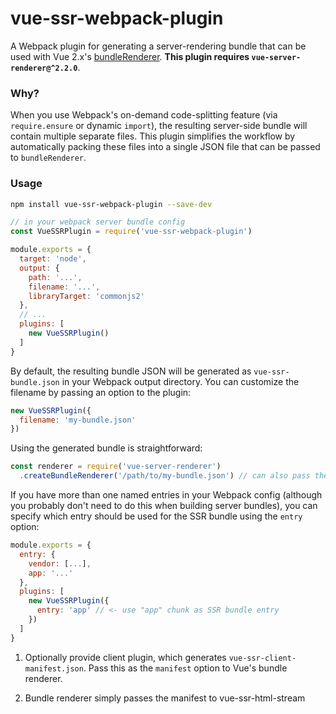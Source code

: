 # vue-ssr-webpack-plugin

A Webpack plugin for generating a server-rendering bundle that can be used with Vue 2.x's [bundleRenderer](https://github.com/vuejs/vue/tree/dev/packages/vue-server-renderer#why-use-bundlerenderer). **This plugin requires `vue-server-renderer@^2.2.0`**.

### Why?

When you use Webpack's on-demand code-splitting feature (via `require.ensure` or dynamic `import`), the resulting server-side bundle will contain multiple separate files. This plugin simplifies the workflow by automatically packing these files into a single JSON file that can be passed to `bundleRenderer`.

### Usage

``` bash
npm install vue-ssr-webpack-plugin --save-dev
```

``` js
// in your webpack server bundle config
const VueSSRPlugin = require('vue-ssr-webpack-plugin')

module.exports = {
  target: 'node',
  output: {
    path: '...',
    filename: '...',
    libraryTarget: 'commonjs2'
  },
  // ...
  plugins: [
    new VueSSRPlugin()
  ]
}
```

By default, the resulting bundle JSON will be generated as `vue-ssr-bundle.json` in your Webpack output directory. You can customize the filename by passing an option to the plugin:

``` js
new VueSSRPlugin({
  filename: 'my-bundle.json'
})
```

Using the generated bundle is straightforward:

``` js
const renderer = require('vue-server-renderer')
  .createBundleRenderer('/path/to/my-bundle.json') // can also pass the parsed object
```

If you have more than one named entries in your Webpack config (although you probably don't need to do this when building server bundles), you can specify which entry should be used for the SSR bundle using the `entry` option:

``` js
module.exports = {
  entry: {
    vendor: [...],
    app: '...'
  },
  plugins: [
    new VueSSRPlugin({
      entry: 'app' // <- use "app" chunk as SSR bundle entry
    })
  ]
}
```

1. Optionally provide client plugin, which generates `vue-ssr-client-manifest.json`. Pass this as the `manifest` option to Vue's bundle renderer.

2. Bundle renderer simply passes the manifest to vue-ssr-html-stream
